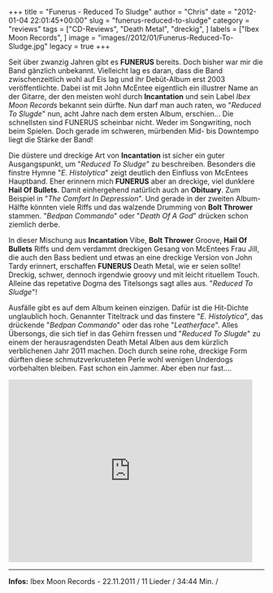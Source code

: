 +++
title = "Funerus - Reduced To Sludge"
author = "Chris"
date = "2012-01-04 22:01:45+00:00"
slug = "funerus-reduced-to-sludge"
category = "reviews"
tags = ["CD-Reviews", "Death Metal", "dreckig", ]
labels = ["Ibex Moon Records", ]
image = "images//2012/01/Funerus-Reduced-To-Sludge.jpg"
legacy = true
+++

Seit über zwanzig Jahren gibt es **FUNERUS** bereits. Doch bisher war mir die Band gänzlich unbekannt. Vielleicht lag es daran, dass die Band zwischenzeitlich wohl auf Eis lag und ihr Debüt-Album erst 2003 veröffentlichte. Dabei ist mit John McEntee eigentlich ein illustrer Name an der Gitarre, der den meisten wohl durch **Incantation** und sein Label _Ibex Moon Records_ bekannt sein dürfte. Nun darf man auch raten, wo "_Reduced To Slugde_" nun, acht Jahre nach dem ersten Album, erschien...
Die schnellsten sind FUNERUS scheinbar nicht. Weder im Songwriting, noch beim Spielen. Doch gerade im schweren, mürbenden Mid- bis Downtempo liegt die Stärke der Band!

Die düstere und dreckige Art von **Incantation** ist sicher ein guter Ausgangspunkt, um "_Reduced To Sludge_" zu beschreiben. Besonders die finstre Hymne "_E. Histolytica_" zeigt deutlich den Einfluss von McEntees Hauptband. Eher erinnern mich **FUNERUS** aber an dreckige, viel dunklere **Hail Of Bullets**. Damit einhergehend natürlich auch an **Obituary**. Zum Beispiel in "_The Comfort In Depression_". Und gerade in der zweiten Album-Hälfte könnten viele Riffs und das walzende Drumming von **Bolt Thrower** stammen. "_Bedpan Commando_" oder "_Death Of A God_" drücken schon ziemlich derbe.

In dieser Mischung aus **Incantation** Vibe, **Bolt Thrower** Groove, **Hail Of Bullets** Riffs und dem verdammt dreckigen Gesang von McEntees Frau Jill, die auch den Bass bedient und etwas an eine dreckige Version von John Tardy erinnert, erschaffen **FUNERUS** Death Metal, wie er seien sollte! Dreckig, schwer, dennoch irgendwie groovy und mit leicht rituellem Touch. Alleine das repetative Dogma des Titelsongs sagt alles aus. "_Reduced To Sludge_"!

Ausfälle gibt es auf dem Album keinen einzigen. Dafür ist die Hit-Dichte unglaublich hoch. Genannter Titeltrack und das finstere "_E. Histolytica_", das drückende "_Bedpan Commando_" oder das rohe "_Leatherface_". Alles Übersongs, die sich tief in das Gehirn fressen und "_Reduced To Slugde_" zu einem der herausragendsten Death Metal Alben aus dem kürzlich verblichenen Jahr 2011 machen. Doch durch seine rohe, dreckige Form dürften diese schmutzverkrusteten Perle wohl wenigen Underdogs vorbehalten bleiben. Fast schon ein Jammer. Aber eben nur fast....

<iframe allowfullscreen="" frameborder="0" height="360" src="http://www.youtube.com/embed/oQmh9Yku6h4" width="480"></iframe>



---
**Infos:**
Ibex Moon Records - 22.11.2011 / 
11 Lieder / 34:44 Min. / 
